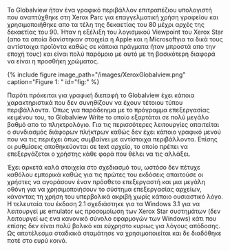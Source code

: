 Το Globalview ήταν ένα γραφικό περιβάλλον επιτραπέζιου υπολογιστή που 
αναπτύχθηκε στη Xerox Parc για επαγγελματική χρήση γραφείου και 
χρησιμοποιήθηκε απο τα τέλη της δεκαετίας του 80 μέχρι αρχές της 
δεκαετίας του 90. Ήταν η εξέλιξη του λογισμικού Viewpoint του Xerox Star 
(απο τα οποία δανίστηκαν στοιχεία η Apple και η Microsoftγια τα δικά 
τους αντίστοιχα προϊόντα καθώς σε κάποια πράγματα ήταν μπροστά απο την 
εποχή τους) και είναι πολύ παρόμοιο με αυτό με τη βασικότερη 
διαφορά να είναι η προσθήκη χρώματος.

{% include figure image_path="/images/XeroxGlobalview.png" caption="Figure 1: " id="fig:" %}

Παρότι πρόκειται για γραφική διεπαφή το Globalview έχει κάποια 
χαρακτηριστικά που δεν συνηθίζουν να έχουν τέτοιου τύπου περιβάλλοντα. 
Όπως για παράδειγμα με το πρόγραμμα επεξεργασίας κειμένου του, το 
Globalview Write το οποίο εξαρτάται σε πολύ μεγάλο βαθμό απο το 
πληκτρολόγιο. Για τις περισσότερες λειτουργίες απαιτείται ο συνδιασμός 
διάφορων πλήκτρων καθώς δεν έχει κάποιο γραφικό μενού που να τις 
περιέχει όπως συμβαίνει με αντίστοιχα περιβάλλοντα. Επίσης οι 
ρυθμίσεις αποθηκεύονται σε text αρχείο, το οποίο πρέπει να 
επεξεργάζεται ο χρήστης κάθε φορά που θέλει να τις αλλάξει.

Έχει αρκετά καλά στοιχεία στο σχεδιασμό του, ωστόσο δεν πέτυχε 
καθόλου εμπορικά καθώς για τις πρώτες του εκδόσεις απαιτούσε οι 
χρήστες να αγοράσουν έναν πρόσθετο επεξεργαστή και μια μεγάλη οθόνη 
για να χρησιμοποιήσουν το σύστημα επεξεργασίας αρχείων, κάνοντας τη 
χρήση του υπερβολικά ακριβή χωρίς κάποιο ουσιαστικό λόγο. Η τελευταία 
του έκδοση 2.1 σχεδιάστηκε για τα Windows 3.1 για να λειτουργεί με emulator 
ως προσομοίωση των Xerox Star συστημάτων (δεν λειτουργεί ως ενα κανονικό 
σύνολο εφαρμογών των Windows) κάτι που επίσης δεν είναι πολύ βολικό και 
εύχρηστο κυριως για λόγους απόδοσης. Ως αποτέλεσμα σταδιακά σταμάτησε να 
χρησιμοποιείται και δε διαδόθηκε ποτέ στο ευρύ κοινό.

